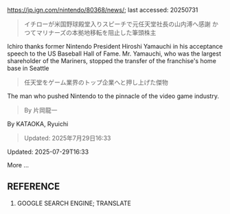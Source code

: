https://jp.ign.com/nintendo/80368/news/; last accessed: 20250731

> イチローが米国野球殿堂入りスピーチで元任天堂社長の山内溥へ感謝 かつてマリナーズの本拠地移転を阻止した筆頭株主

Ichiro thanks former Nintendo President Hiroshi Yamauchi in his acceptance speech to the US Baseball Hall of Fame. Mr. Yamauchi, who was the largest shareholder of the Mariners, stopped the transfer of the franchise's home base in Seattle

> 任天堂をゲーム業界のトップ企業へと押し上げた傑物

The man who pushed Nintendo to the pinnacle of the video game industry.

> By 片岡龍一 

By KATAOKA, Ryuichi

> Updated: 2025年7月29日16:33

Updated: 2025-07-29T16:33

More ...

## REFERENCE

1) GOOGLE SEARCH ENGINE; TRANSLATE